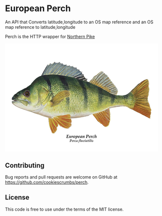 # European Perch

An API that Converts latitude,longitude to an OS map reference and an OS map reference to latitude,longitude

Perch is the HTTP wrapper for [Northern Pike](https://github.com/cookiescrumbs/northern-pike/)

![Perch](./perch.jpg "European Perch")


## Contributing
Bug reports and pull requests are welcome on GitHub at https://github.com/cookiescrumbs/perch.

## License
This code is free to use under the terms of the MIT license.